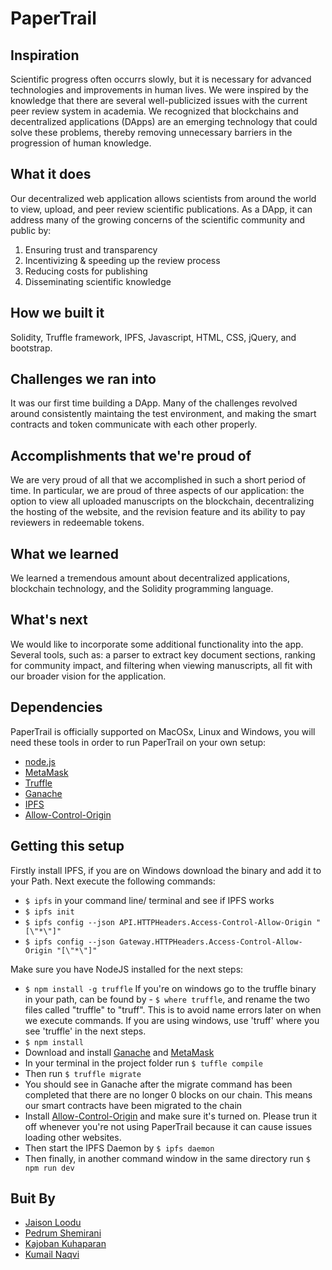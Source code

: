 # PaperTrail

## Inspiration
Scientific progress often occurrs slowly, but it is necessary for advanced technologies and improvements in human lives. We were inspired by the knowledge that there are several well-publicized issues with the current peer review system in academia. We recognized that blockchains and decentralized applications (DApps) are an emerging technology that could solve these problems, thereby removing unnecessary barriers in the progression of human knowledge.

## What it does
Our decentralized web application allows scientists from around the world to view, upload, and peer review scientific publications. As a DApp, it can address many of the growing concerns of the scientific community and public by: 
1. Ensuring trust and transparency
2. Incentivizing & speeding up the review process
3. Reducing costs for publishing
4. Disseminating scientific knowledge

## How we built it
Solidity, Truffle framework, IPFS, Javascript, HTML, CSS, jQuery, and bootstrap. 

## Challenges we ran into
It was our first time building a DApp. Many of the challenges revolved around consistently maintaing the test environment, and making the smart contracts and token communicate with each other properly.

## Accomplishments that we're proud of
We are very proud of all that we accomplished in such a short period of time. In particular, we are proud of three aspects of our application: the option to view all uploaded manuscripts on the blockchain, decentralizing the hosting of the website, and the revision feature and its ability to pay reviewers in redeemable tokens.

## What we learned
We learned a tremendous amount about decentralized applications, blockchain technology, and the Solidity programming language.

## What's next
We would like to incorporate some additional functionality into the app. Several tools, such as: a parser to extract key document sections, ranking for community impact, and filtering when viewing manuscripts, all fit with our broader vision for the application.

## Dependencies 
PaperTrail is officially supported on MacOSx, Linux and Windows, you will need these tools in order to run PaperTrail on your own setup:
* [node.js](https://nodejs.org/en/)
* [MetaMask](https://metamask.io/)
* [Truffle](http://truffleframework.com/)
* [Ganache](http://truffleframework.com/ganache/)
* [IPFS](https://ipfs.io/docs/install/)
* [Allow-Control-Origin](https://chrome.google.com/webstore/detail/allow-control-allow-origi/nlfbmbojpeacfghkpbjhddihlkkiljbi?hl=en)

## Getting this setup
Firstly install IPFS, if you are on Windows download the binary and add it to your Path. Next execute the following commands:
- `$ ipfs` in your command line/ terminal and see if IPFS works 
- `$ ipfs init`
- `$ ipfs config --json API.HTTPHeaders.Access-Control-Allow-Origin "[\"*\"]"`
- `$ ipfs config --json Gateway.HTTPHeaders.Access-Control-Allow-Origin "[\"*\"]"`

Make sure you have NodeJS installed for the next steps:
- `$ npm install -g truffle` 
If you're on windows go to the truffle binary in your path, can be found by  - `$ where truffle`, and rename the two files called "truffle" to "truff". This is to avoid name errors later on when we execute commands. If you are using windows, use 'truff' where you see 'truffle' in the next steps.
- `$ npm install`
- Download and install [Ganache](http://truffleframework.com/ganache/) and [MetaMask](https://metamask.io/)
- In your terminal in the project folder run `$ tuffle compile`
- Then run `$ truffle migrate`
- You should see in Ganache after the migrate command has been completed that there are no longer 0 blocks on our chain. This means our smart contracts have been migrated to the chain
- Install [Allow-Control-Origin](https://chrome.google.com/webstore/detail/allow-control-allow-origi/nlfbmbojpeacfghkpbjhddihlkkiljbi?hl=en) and make sure it's turned on. Please trun it off whenever you're not using PaperTrail because it can cause issues loading other websites.
- Then start the IPFS Daemon by `$ ipfs daemon`
- Then finally, in another command window in the same directory run `$ npm run dev`

## Buit By
* [Jaison Loodu](https://github.com/Jailoodu)
* [Pedrum Shemirani](https://github.com/pedrumstick)
* [Kajoban Kuhaparan](https://github.com/kajoban)
* [Kumail Naqvi](https://github.com/kumailn)

